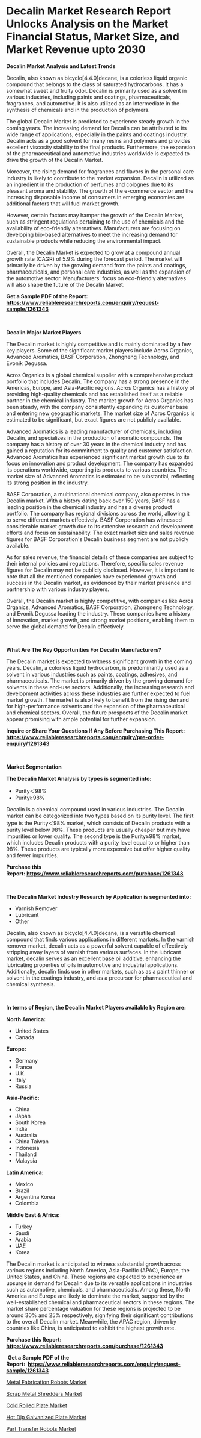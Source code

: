 <p><h1>Decalin Market Research Report Unlocks Analysis on the Market Financial Status, Market Size, and Market Revenue upto 2030</h1></p><p><strong>Decalin Market Analysis and Latest Trends</strong></p>
<p><p>Decalin, also known as bicyclo[4.4.0]decane, is a colorless liquid organic compound that belongs to the class of saturated hydrocarbons. It has a somewhat sweet and fruity odor. Decalin is primarily used as a solvent in various industries, including paints and coatings, pharmaceuticals, fragrances, and automotive. It is also utilized as an intermediate in the synthesis of chemicals and in the production of polymers.</p><p>The global Decalin Market is predicted to experience steady growth in the coming years. The increasing demand for Decalin can be attributed to its wide range of applications, especially in the paints and coatings industry. Decalin acts as a good solvent for many resins and polymers and provides excellent viscosity stability to the final products. Furthermore, the expansion of the pharmaceutical and automotive industries worldwide is expected to drive the growth of the Decalin Market.</p><p>Moreover, the rising demand for fragrances and flavors in the personal care industry is likely to contribute to the market expansion. Decalin is utilized as an ingredient in the production of perfumes and colognes due to its pleasant aroma and stability. The growth of the e-commerce sector and the increasing disposable income of consumers in emerging economies are additional factors that will fuel market growth.</p><p>However, certain factors may hamper the growth of the Decalin Market, such as stringent regulations pertaining to the use of chemicals and the availability of eco-friendly alternatives. Manufacturers are focusing on developing bio-based alternatives to meet the increasing demand for sustainable products while reducing the environmental impact.</p><p>Overall, the Decalin Market is expected to grow at a compound annual growth rate (CAGR) of 5.9% during the forecast period. The market will primarily be driven by the growing demand from the paints and coatings, pharmaceuticals, and personal care industries, as well as the expansion of the automotive sector. Manufacturers' focus on eco-friendly alternatives will also shape the future of the Decalin Market.</p></p>
<p><strong>Get a Sample PDF of the Report:&nbsp; <a href="https://www.reliableresearchreports.com/enquiry/request-sample/1261343">https://www.reliableresearchreports.com/enquiry/request-sample/1261343</a></strong></p>
<p>&nbsp;</p>
<p><strong>Decalin Major Market Players</strong></p>
<p><p>The Decalin market is highly competitive and is mainly dominated by a few key players. Some of the significant market players include Acros Organics, Advanced Aromatics, BASF Corporation, Zhongneng Technology, and Evonik Degussa.</p><p>Acros Organics is a global chemical supplier with a comprehensive product portfolio that includes Decalin. The company has a strong presence in the Americas, Europe, and Asia-Pacific regions. Acros Organics has a history of providing high-quality chemicals and has established itself as a reliable partner in the chemical industry. The market growth for Acros Organics has been steady, with the company consistently expanding its customer base and entering new geographic markets. The market size of Acros Organics is estimated to be significant, but exact figures are not publicly available.</p><p>Advanced Aromatics is a leading manufacturer of chemicals, including Decalin, and specializes in the production of aromatic compounds. The company has a history of over 30 years in the chemical industry and has gained a reputation for its commitment to quality and customer satisfaction. Advanced Aromatics has experienced significant market growth due to its focus on innovation and product development. The company has expanded its operations worldwide, exporting its products to various countries. The market size of Advanced Aromatics is estimated to be substantial, reflecting its strong position in the industry.</p><p>BASF Corporation, a multinational chemical company, also operates in the Decalin market. With a history dating back over 150 years, BASF has a leading position in the chemical industry and has a diverse product portfolio. The company has regional divisions across the world, allowing it to serve different markets effectively. BASF Corporation has witnessed considerable market growth due to its extensive research and development efforts and focus on sustainability. The exact market size and sales revenue figures for BASF Corporation's Decalin business segment are not publicly available.</p><p>As for sales revenue, the financial details of these companies are subject to their internal policies and regulations. Therefore, specific sales revenue figures for Decalin may not be publicly disclosed. However, it is important to note that all the mentioned companies have experienced growth and success in the Decalin market, as evidenced by their market presence and partnership with various industry players.</p><p>Overall, the Decalin market is highly competitive, with companies like Acros Organics, Advanced Aromatics, BASF Corporation, Zhongneng Technology, and Evonik Degussa leading the industry. These companies have a history of innovation, market growth, and strong market positions, enabling them to serve the global demand for Decalin effectively.</p></p>
<p>&nbsp;</p>
<p><strong>What Are The Key Opportunities For Decalin Manufacturers?</strong></p>
<p><p>The Decalin market is expected to witness significant growth in the coming years. Decalin, a colorless liquid hydrocarbon, is predominantly used as a solvent in various industries such as paints, coatings, adhesives, and pharmaceuticals. The market is primarily driven by the growing demand for solvents in these end-use sectors. Additionally, the increasing research and development activities across these industries are further expected to fuel market growth. The market is also likely to benefit from the rising demand for high-performance solvents and the expansion of the pharmaceutical and chemical sectors. Overall, the future prospects of the Decalin market appear promising with ample potential for further expansion.</p></p>
<p><strong>Inquire or Share Your Questions If Any Before Purchasing This Report: <a href="https://www.reliableresearchreports.com/enquiry/pre-order-enquiry/1261343">https://www.reliableresearchreports.com/enquiry/pre-order-enquiry/1261343</a></strong></p>
<p>&nbsp;</p>
<p><strong>Market Segmentation</strong></p>
<p><strong>The Decalin Market Analysis by types is segmented into:</strong></p>
<p><ul><li>Purity＜98%</li><li>Purity≥98%</li></ul></p>
<p><p>Decalin is a chemical compound used in various industries. The Decalin market can be categorized into two types based on its purity level. The first type is the Purity＜98% market, which consists of Decalin products with a purity level below 98%. These products are usually cheaper but may have impurities or lower quality. The second type is the Purity≥98% market, which includes Decalin products with a purity level equal to or higher than 98%. These products are typically more expensive but offer higher quality and fewer impurities.</p></p>
<p><strong>Purchase this Report:&nbsp;<a href="https://www.reliableresearchreports.com/purchase/1261343">https://www.reliableresearchreports.com/purchase/1261343</a></strong></p>
<p>&nbsp;</p>
<p><strong>The Decalin Market Industry Research by Application is segmented into:</strong></p>
<p><ul><li>Varnish Remover</li><li>Lubricant</li><li>Other</li></ul></p>
<p><p>Decalin, also known as bicyclo[4.4.0]decane, is a versatile chemical compound that finds various applications in different markets. In the varnish remover market, decalin acts as a powerful solvent capable of effectively stripping away layers of varnish from various surfaces. In the lubricant market, decalin serves as an excellent base oil additive, enhancing the lubricating properties of oils in automotive and industrial applications. Additionally, decalin finds use in other markets, such as as a paint thinner or solvent in the coatings industry, and as a precursor for pharmaceutical and chemical synthesis.</p></p>
<p>&nbsp;</p>
<p><strong>In terms of Region, the Decalin Market Players available by Region are:</strong></p>
<p>
    <p> <strong> North America: </strong>
        <ul>
            <li>United States</li>
            <li>Canada</li>
        </ul>
        </p> 
    <p> <strong> Europe: </strong>
        <ul>
            <li>Germany</li>
            <li>France</li>
            <li>U.K.</li>
            <li>Italy</li>
            <li>Russia</li>
        </ul>
        </p> 
    <p> <strong> Asia-Pacific: </strong>
        <ul>
            <li>China</li>
            <li>Japan</li>
            <li>South Korea</li>
            <li>India</li>
            <li>Australia</li>
            <li>China Taiwan</li>
            <li>Indonesia</li>
            <li>Thailand</li>
            <li>Malaysia</li>
        </ul>
        </p> 
    <p> <strong> Latin America: </strong>
        <ul>
            <li>Mexico</li>
            <li>Brazil</li>
            <li>Argentina Korea</li>
            <li>Colombia</li>
        </ul>
        </p> 
    <p> <strong> Middle East & Africa: </strong>
        <ul>
            <li>Turkey</li>
            <li>Saudi</li>
            <li>Arabia</li>
            <li>UAE</li>
            <li>Korea</li>
        </ul>
    </p>
    </p>
<p><p>The Decalin market is anticipated to witness substantial growth across various regions including North America, Asia-Pacific (APAC), Europe, the United States, and China. These regions are expected to experience an upsurge in demand for Decalin due to its versatile applications in industries such as automotive, chemicals, and pharmaceuticals. Among these, North America and Europe are likely to dominate the market, supported by the well-established chemical and pharmaceutical sectors in these regions. The market share percentage valuation for these regions is projected to be around 30% and 25% respectively, signifying their significant contributions to the overall Decalin market. Meanwhile, the APAC region, driven by countries like China, is anticipated to exhibit the highest growth rate.</p></p>
<p><strong>Purchase this Report: <a href="https://www.reliableresearchreports.com/purchase/1261343">https://www.reliableresearchreports.com/purchase/1261343</a></strong></p>
<p>&nbsp;<strong>Get a Sample PDF of the Report:&nbsp;&nbsp;<a href="https://www.reliableresearchreports.com/enquiry/request-sample/1261343">https://www.reliableresearchreports.com/enquiry/request-sample/1261343</a></strong></p>
<p><strong></strong></p>
<p><p><a href="https://medium.com/@hotspotflipk/metal-fabrication-robots-market-analysis-its-cagr-market-segmentation-and-global-industry-61a507cbf95a">Metal Fabrication Robots Market</a></p><p><a href="https://medium.com/@v8581137/scrap-metal-shredders-market-competitive-analysis-market-trends-and-forecast-to-2030-1dae9453ee1e">Scrap Metal Shredders Market</a></p><p><a href="https://github.com/prosalinda88/Market-Research-Report-List-1/blob/main/cold-rolled-plate-market.md">Cold Rolled Plate Market</a></p><p><a href="https://github.com/amae102299/Market-Research-Report-List-1/blob/main/hot-dip-galvanized-plate-market.md">Hot Dip Galvanized Plate Market</a></p><p><a href="https://medium.com/@bhumi.technologiesmumbai/part-transfer-robots-market-comprehensive-assessment-by-type-application-and-geography-9e66fa7025ef">Part Transfer Robots Market</a></p></p>